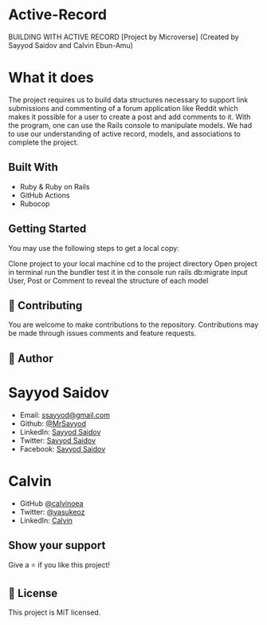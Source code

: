 # Active-Record
BUILDING WITH ACTIVE RECORD [Project by Microverse] (Created by Sayyod Saidov and Calvin Ebun-Amu)


# What it does

The project requires us to build data structures necessary to support link submissions and commenting of a forum application like Reddit which makes it possible for a user to create a post and add comments to it. With the program, one can use the Rails console to manipulate models. We had to use our understanding of active record, models, and associations to complete the project.


## Built With

- Ruby & Ruby on Rails
- GitHub Actions
- Rubocop


## Getting Started
You may use the following steps to get a local copy:

Clone project to your local machine
cd to the project directory
Open project in terminal
run the bundler
test it in the console
run rails db:migrate
input User, Post or Comment to reveal the structure of each model


## 🤝 Contributing
You are welcome to make contributions to the repository. Contributions may be made through issues comments and feature requests.

## 👤 Author

# Sayyod Saidov

- Email: ssayyod@gmail.com
- Github: [@MrSayyod](https://github.com/MrSayyod) 
- LinkedIn:  [Sayyod Saidov](https://www.linkedin.com/in/sayyod-saidov-507b0818b)
- Twitter: [Sayyod Saidov](https://twitter.com/sayyodsaidov)
- Facebook: [Sayyod Saidov](https://www.facebook.com/sayyod)

# Calvin
- GitHub [@calvinoea](https://github.com/calvinoea/)
- Twitter: [@yasukeoz](https://twitter.com/yasukeoz)
- LinkedIn: [Calvin](https://www.linkedin.com/in/calvin-ebun-amu-9b200017a/)

## Show your support
Give a ⭐️ if you like this project!

## 📝 License
This project is MiT licensed.
